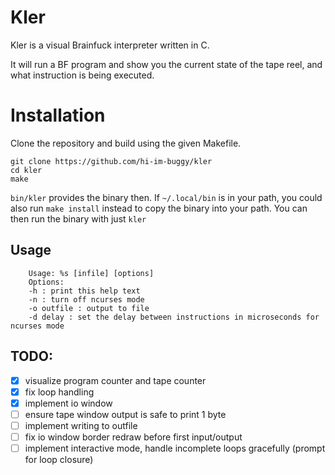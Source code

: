 # Kler
Kler is a visual Brainfuck interpreter written in C.

It will run a BF program and show you the current state of the tape reel, and what instruction is being executed.

# Installation

Clone the repository and build using the given Makefile.
```
git clone https://github.com/hi-im-buggy/kler
cd kler
make
```
`bin/kler` provides the binary then.
If `~/.local/bin` is in your path, you could also run `make install` instead to copy the binary into your path.
You can then run the binary with just `kler`

## Usage

```
	Usage: %s [infile] [options]
	Options:
	-h : print this help text
	-n : turn off ncurses mode
	-o outfile : output to file
	-d delay : set the delay between instructions in microseconds for ncurses mode
```

## **TODO:**
- [X] visualize program counter and tape counter
- [X] fix loop handling
- [X] implement io window
- [ ] ensure tape window output is safe to print 1 byte
- [ ] implement writing to outfile
- [ ] fix io window border redraw before first input/output
- [ ] implement interactive mode, handle incomplete loops gracefully (prompt for loop closure)
